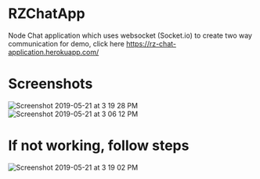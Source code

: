 # RZChatApp
Node Chat application which uses websocket (Socket.io) to create two way communication
for demo, click here https://rz-chat-application.herokuapp.com/

# Screenshots

![Screenshot 2019-05-21 at 3 19 28 PM](https://user-images.githubusercontent.com/32851453/58090140-37c61880-7be4-11e9-9c26-936cdced7ac0.png)
![Screenshot 2019-05-21 at 3 06 12 PM](https://user-images.githubusercontent.com/32851453/58090108-24b34880-7be4-11e9-99e4-f8f727df2866.png)


# If not working, follow steps
![Screenshot 2019-05-21 at 3 19 02 PM](https://user-images.githubusercontent.com/32851453/58090056-04838980-7be4-11e9-823e-25883eeb2b87.png)
